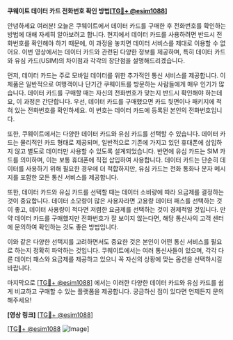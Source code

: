 **쿠웨이트 데이터 카드 전화번호 확인 방법[[TG💪+ @esim1088](https://t.me/s/esim1088)]**

안녕하세요 여러분! 오늘은 쿠웨이트에서 데이터 카드를 구매한 후 전화번호를 확인하는 방법에 대해 자세히 알아보려고 합니다. 현지에서 데이터 카드를 사용하려면 반드시 전화번호를 확인해야 하기 때문에, 이 과정을 놓치면 데이터 서비스를 제대로 이용할 수 없어요. 이번 영상에서는 데이터 카드와 관련된 다양한 정보를 제공하며, 특히 데이터 카드와 유심 카드(USIM)의 차이점과 각각의 장단점을 설명해드리겠습니다.

먼저, 데이터 카드는 주로 모바일 데이터를 위한 추가적인 통신 서비스를 제공합니다. 이 제품은 일반적으로 여행객이나 단기간 쿠웨이트를 방문하는 사람들에게 매우 인기가 많습니다. 데이터 카드를 구매할 때는 자신의 전화번호가 맞는지 반드시 확인해야 하는데요, 이 과정은 간단합니다. 우선, 데이터 카드를 구매했으면 카드 뒷면이나 패키지에 적혀 있는 전화번호를 확인하세요. 이 번호는 데이터 카드에 등록된 본인의 전화번호입니다.

또한, 쿠웨이트에서는 다양한 데이터 카드와 유심 카드를 선택할 수 있습니다. 데이터 카드는 물리적인 카드 형태로 제공되며, 일반적으로 기존에 가지고 있던 휴대폰에 삽입하지 않고 별도로 데이터만 사용할 수 있도록 설계되었습니다. 반면에 유심 카드는 SIM 카드를 의미하며, 이는 보통 휴대폰에 직접 삽입하여 사용합니다. 데이터 카드는 단순히 데이터를 사용하기 위해 필요한 경우에 더 적합하지만, 유심 카드는 전화 통화나 문자 메시지를 포함한 모든 통신 서비스를 제공합니다.

또한, 데이터 카드와 유심 카드를 선택할 때는 데이터 소비량에 따라 요금제를 결정하는 것이 중요합니다. 데이터 소모량이 많은 사용자라면 고용량 데이터 패스를 선택하는 것이 좋고, 데이터 사용량이 적다면 저렴한 요금제를 선택하는 것이 경제적일 것입니다. 만약 데이터 카드를 구매했지만 전화번호가 잘 보이지 않는다면, 해당 통신사의 고객 센터에 문의하여 확인하는 것도 좋은 방법입니다.

이와 같은 다양한 선택지를 고려하면서도 중요한 것은 본인이 어떤 통신 서비스를 필요로 하는지 정확히 파악하는 것입니다. 쿠웨이트에서는 여러 통신사들이 있으며, 각각 다른 데이터 패스와 요금제를 제공하고 있으니 꼭 자신의 상황에 맞는 옵션을 선택하시길 바랍니다.

마지막으로 [[TG💪+ @esim1088](https://t.me/s/esim1088)] 에서는 이러한 다양한 데이터 카드와 유심 카드를 쉽게 비교하고 구매할 수 있는 플랫폼을 제공합니다. 궁금하신 점이 있다면 언제든지 문의해주세요!

**[영상 링크]** [[TG💪+ @esim1088](https://t.me/s/esim1088)] 

[[TG💪+ @esim1088](https://t.me/s/esim1088) ![Image](https://i.postimg.cc/Y0z9fWf4/image.png)]